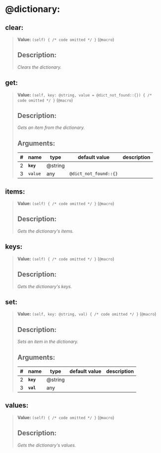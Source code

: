  

# **@dictionary**: 
 
## **clear**:

> **Value:** `(self) { /* code omitted */ }` (`@macro`) 
>
>## Description: 
> _Clears the dictionary._
>
>  
>

## **get**:

> **Value:** `(self, key: @string, value = @dict_not_found::{}) { /* code omitted */ }` (`@macro`) 
>
>## Description: 
> _Gets an item from the dictionary._
>## Arguments:
>
>| # | name | type | default value | description |
>| - | ---- | ---- | ------------- | ----------- |
>| 2 | **`key`** | @string | | |
>  | 3 | `value` |any | `@dict_not_found::{}` | |
>  
>  
>

## **items**:

> **Value:** `(self) { /* code omitted */ }` (`@macro`) 
>
>## Description: 
> _Gets the dictionary's items._
>
>  
>

## **keys**:

> **Value:** `(self) { /* code omitted */ }` (`@macro`) 
>
>## Description: 
> _Gets the dictionary's keys._
>
>  
>

## **set**:

> **Value:** `(self, key: @string, val) { /* code omitted */ }` (`@macro`) 
>
>## Description: 
> _Sets an item in the dictionary._
>## Arguments:
>
>| # | name | type | default value | description |
>| - | ---- | ---- | ------------- | ----------- |
>| 2 | **`key`** | @string | | |
>  | 3 | **`val`** |any | | |
>  
>  
>

## **values**:

> **Value:** `(self) { /* code omitted */ }` (`@macro`) 
>
>## Description: 
> _Gets the dictionary's values._
>
>  
>
